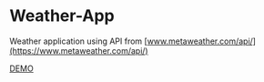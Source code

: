 # Weather-App

Weather application using API from [www.metaweather.com/api/](https://www.metaweather.com/api/)

[DEMO](https://bert0ne.github.io/Weather-App/)
